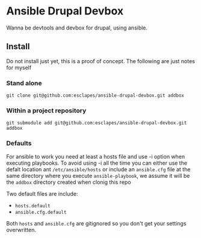 Ansible Drupal Devbox
=====================

Wanna be devtools and devbox for drupal, using ansible.

## Install

Do not install just yet, this is a proof of concept. The following are just
notes for myself

### Stand alone

`git clone git@github.com:esclapes/ansible-drupal-devbox.git addbox`


### Within a project repository

`git submodule add git@github.com:esclapes/ansible-drupal-devbox.git addbox`

### Defaults

For ansible to work you need at least a hosts file and use -i option when
executing playbooks. To avoid using -i all the time you can either use the
defalt location ant `/etc/ansible/hosts` or include an `ansible.cfg` file at the
same directory where you execute `ansible-playbook`, we assume it will be the
`addbox` directory created when clonig this repo

Two default files are include:

* `hosts.default`
* `ansible.cfg.default`

Both `hosts` and `ansible.cfg` are gitignored so you don't get your settings
overwritten.
